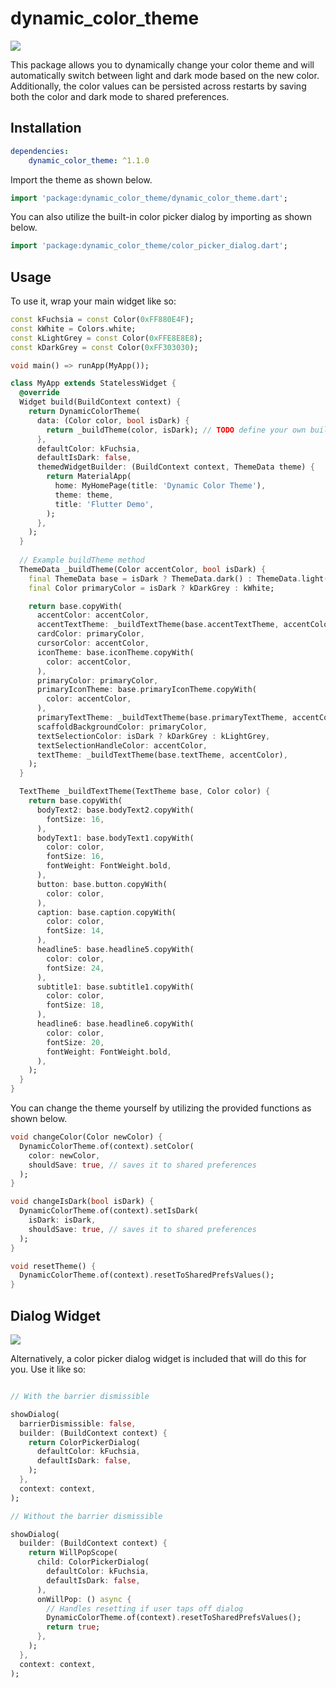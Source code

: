 # dynamic_color_theme

![](https://github.com/DFreds/dynamic_color_theme/blob/master/assets/demo.gif)

This package allows you to dynamically change your color theme and will automatically switch between light and dark mode based on the new color. Additionally, the color values can be persisted across restarts by saving both the color and dark mode to shared preferences.

## Installation 

```yaml
dependencies:
    dynamic_color_theme: ^1.1.0
```

Import the theme as shown below.

```dart
import 'package:dynamic_color_theme/dynamic_color_theme.dart';
```

You can also utilize the built-in color picker dialog by importing as shown below.

```dart
import 'package:dynamic_color_theme/color_picker_dialog.dart';
```

## Usage

To use it, wrap your main widget like so:

```dart
const kFuchsia = const Color(0xFF880E4F);
const kWhite = Colors.white;
const kLightGrey = const Color(0xFFE8E8E8);
const kDarkGrey = const Color(0xFF303030);

void main() => runApp(MyApp());

class MyApp extends StatelessWidget {
  @override
  Widget build(BuildContext context) {
    return DynamicColorTheme(
      data: (Color color, bool isDark) {
        return _buildTheme(color, isDark); // TODO define your own buildTheme method here
      },
      defaultColor: kFuchsia,
      defaultIsDark: false,
      themedWidgetBuilder: (BuildContext context, ThemeData theme) {
        return MaterialApp(
          home: MyHomePage(title: 'Dynamic Color Theme'),
          theme: theme,
          title: 'Flutter Demo',
        );
      },
    );
  }
  
  // Example buildTheme method
  ThemeData _buildTheme(Color accentColor, bool isDark) {
    final ThemeData base = isDark ? ThemeData.dark() : ThemeData.light();
    final Color primaryColor = isDark ? kDarkGrey : kWhite;

    return base.copyWith(
      accentColor: accentColor,
      accentTextTheme: _buildTextTheme(base.accentTextTheme, accentColor),
      cardColor: primaryColor,
      cursorColor: accentColor,
      iconTheme: base.iconTheme.copyWith(
        color: accentColor,
      ),
      primaryColor: primaryColor,
      primaryIconTheme: base.primaryIconTheme.copyWith(
        color: accentColor,
      ),
      primaryTextTheme: _buildTextTheme(base.primaryTextTheme, accentColor),
      scaffoldBackgroundColor: primaryColor,
      textSelectionColor: isDark ? kDarkGrey : kLightGrey,
      textSelectionHandleColor: accentColor,
      textTheme: _buildTextTheme(base.textTheme, accentColor),
    );
  }

  TextTheme _buildTextTheme(TextTheme base, Color color) {
    return base.copyWith(
      bodyText2: base.bodyText2.copyWith(
        fontSize: 16,
      ),
      bodyText1: base.bodyText1.copyWith(
        color: color,
        fontSize: 16,
        fontWeight: FontWeight.bold,
      ),
      button: base.button.copyWith(
        color: color,
      ),
      caption: base.caption.copyWith(
        color: color,
        fontSize: 14,
      ),
      headline5: base.headline5.copyWith(
        color: color,
        fontSize: 24,
      ),
      subtitle1: base.subtitle1.copyWith(
        color: color,
        fontSize: 18,
      ),
      headline6: base.headline6.copyWith(
        color: color,
        fontSize: 20,
        fontWeight: FontWeight.bold,
      ),
    );
  }
}
```

You can change the theme yourself by utilizing the provided functions as shown below.

```dart
void changeColor(Color newColor) {
  DynamicColorTheme.of(context).setColor(
    color: newColor,
    shouldSave: true, // saves it to shared preferences
  );
}

void changeIsDark(bool isDark) {
  DynamicColorTheme.of(context).setIsDark(
    isDark: isDark,
    shouldSave: true, // saves it to shared preferences
  );
}

void resetTheme() {
  DynamicColorTheme.of(context).resetToSharedPrefsValues();
}
```

## Dialog Widget

![](https://github.com/DFreds/dynamic_color_theme/blob/master/assets/dialog.png)

Alternatively, a color picker dialog widget is included that will do this for you. Use it like so:

```dart

// With the barrier dismissible

showDialog(
  barrierDismissible: false,
  builder: (BuildContext context) {
    return ColorPickerDialog(
      defaultColor: kFuchsia,
      defaultIsDark: false,
    );
  },
  context: context,
);

// Without the barrier dismissible

showDialog(
  builder: (BuildContext context) {
    return WillPopScope(
      child: ColorPickerDialog(
        defaultColor: kFuchsia,
        defaultIsDark: false,
      ),
      onWillPop: () async {
        // Handles resetting if user taps off dialog
        DynamicColorTheme.of(context).resetToSharedPrefsValues();
        return true;
      },
    );
  },
  context: context,
);
```